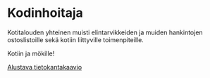 # Kodinhoitaja
Kotitalouden yhteinen muisti elintarvikkeiden ja muiden hankintojen ostoslistoille sekä kotiin liittyville toimenpiteille. 

Kotiin ja mökille!

[Alustava tietokantakaavio](https://github.com/Hannav/Kodinhoitaja/blob/master/documentation/tietokantakaavio.png)
